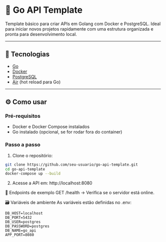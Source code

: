 # 🧱 Go API Template

Template básico para criar APIs em Golang com Docker e PostgreSQL. Ideal para iniciar novos projetos rapidamente com uma estrutura organizada e pronta para desenvolvimento local.

---

## 🚀 Tecnologias

- [Go](https://golang.org/)
- [Docker](https://www.docker.com/)
- [PostgreSQL](https://www.postgresql.org/)
- [Air](https://github.com/cosmtrek/air) (hot reload para Go)

---

## ⚙️ Como usar

### Pré-requisitos

- Docker e Docker Compose instalados
- Go instalado (opcional, se for rodar fora do container)

### Passo a passo

1. Clone o repositório:

```bash
git clone https://github.com/seu-usuario/go-api-template.git
cd go-api-template
docker-compose up --build
```

2. Acesse a API em: http://localhost:8080

🧪 Endpoints de exemplo
GET /health → Verifica se o servidor está online.

🗃️ Variáveis de ambiente
As variáveis estão definidas no .env:

```
DB_HOST=localhost
DB_PORT=5432
DB_USER=postgres
DB_PASSWORD=postgres
DB_NAME=go_api
APP_PORT=8080
```
